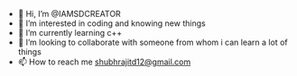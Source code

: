 - 👋 Hi, I’m @IAMSDCREATOR
- 👀 I’m interested in coding and knowing new things
- 🌱 I’m currently learning c++
- 💞️ I’m looking to collaborate with someone from whom i can learn a lot of things
- 📫 How to reach me shubhrajitd12@gmail.com


<!---
IAMSDCREATOR/IAMSDCREATOR is a ✨ special ✨ repository because its `README.md` (this file) appears on your GitHub profile.
You can click the Preview link to take a look at your changes.
--->
